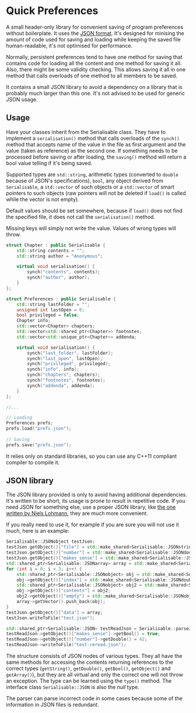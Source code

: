 # Quick Preferences
A small header-only library for convenient saving of program preferences without boilerplate. It uses the [JSON format](https://en.wikipedia.org/wiki/JSON). It's designed for minising the amount of code used for saving and loading while keeping the saved file human-readable, it's not optimised for performance.

Normally, persistent preferences tend to have one method for saving that contains code for loading all the content and one method for saving it all. Also, there might be some validity checking. This allows saving it all in one method that calls overloads of one method to all members to be saved.

It contains a small JSON library to avoid a dependency on a library that is probably much larger than this one. It's not advised to be used for generic JSON usage.

## Usage

Have your classes inherit from the Serialisable class. They have to implement a `serialisation()` method that calls overloads of the `synch()` method that accepts name of the value in the file as first argument and the value (taken as reference) as the second one. If something needs to be processed before saving or after loading, the `saving()` method will return a bool value telling if it's being saved.

Supported types are `std::string`, arithmetic types (converted to `double` because of JSON's specifications), `bool`, any object derived from `Serialisable`, a `std::vector` of such objects or a `std::vector` of smart pointers to such objects (raw pointers will not be deleted if `load()` is called while the vector is not empty).

Default values should be set somewhere, because if `load()` does not find the specified file, it does not call the `serialisation()` method.

Missing keys will simply not write the value. Values of wrong types will throw.

```C++
struct Chapter : public Serialisable {
	std::string contents = "";
	std::string author = "Anonymous";

	virtual void serialisation() {
		synch("contents", contents);
		synch("author", author);
	}
};

struct Preferences : public Serialisable {
	std::string lastFolder = "";
	unsigned int lastOpen = 0;
	bool privileged = false;
	Chapter info;
	std::vector<Chapter> chapters;
	std::vector<std::shared_ptr<Chapter>> footnotes;
	std::vector<std::unique_ptr<Chapter>> addenda;

	virtual void serialisation() {
		synch("last_folder", lastFolder);
		synch("last_open", lastOpen);
		synch("privileged", privileged);
		synch("info", info);
		synch("chapters", chapters);
		synch("footnotes", footnotes);
		synch("addenda", addenda);
	}
};

//...

// Loading
Preferences prefs;
prefs.load("prefs.json");
  
// Saving
prefs.save("prefs.json");
```

It relies only on standard libraries, so you can use any C++11 compliant compiler to compile it.

## JSON library

The JSON library provided is only to avoid having additional dependencies. It's written to be short, its usage is prone to result in repetitive code. If you need JSON for something else, use a proper JSON library, like [the one written by Niels Lohmann](https://github.com/nlohmann/json), they are much more convenient.

If you really need to use it, for example if you are sure you will not use it much, here is an example:

``` C++
Serialisable::JSONobject testJson;
testJson.getObject()["file"] = std::make_shared<Serialisable::JSONstring>("test.json");
testJson.getObject()["number"] = std::make_shared<Serialisable::JSONdouble>(9);
testJson.getObject()["makes_sense"] = std::make_shared<Serialisable::JSONbool>(false);
std::shared_ptr<Serialisable::JSONarray> array = std::make_shared<Serialisable::JSONarray>();
for (int i = 0; i < 3; i++) {
	std::shared_ptr<Serialisable::JSONobject> obj = std::make_shared<Serialisable::JSONobject>();
	obj->getObject()["index"] = std::make_shared<Serialisable::JSONdouble>(i);
	std::shared_ptr<Serialisable::JSONobject> obj2 = std::make_shared<Serialisable::JSONobject>();
	obj->getObject()["contents"] = obj2;
	obj2->getObject()["empty"] = std::make_shared<Serialisable::JSONobject>();
	array->getVector().push_back(obj);
}
testJson.getObject()["data"] = array;
testJson.writeToFile("test.json");

std::shared_ptr<Serialisable::JSON> testReadJson = Serialisable::parseJSON("test.json");
testReadJson->getObject()["makes_sense"]->getBool() = true;
testReadJson->getObject()["number"]->getDouble() = 42;
testReadJson->writeToFile("test-reread.json");
```

The structure consists of JSON nodes of various types. They all have the same methods for accessing the contents returning references to the correct types (`getString()`, `getDouble()`, `getBool()`, `getObject()` and `getArray()`), but they are all virtual and only the correct one will not throw an exception. The type can be learned using the `type()` method. The interface class `Serialisable::JSON` is also the _null_ type.

The parser can parse incorrect code in some cases because some of the information in JSON files is redundant.
